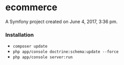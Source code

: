 ecommerce
=========

A Symfony project created on June 4, 2017, 3:36 pm.

### Installation

- `composer update`
- `php app/console doctrine:schema:update --force`
- `php app/console server:run`